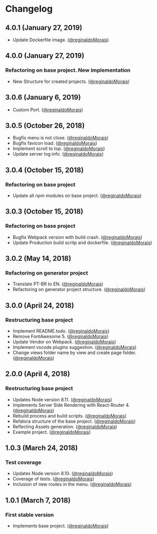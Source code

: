 # Changelog

## 4.0.1 (January 27, 2019)

- Update Dockerfile image. ([@reginaldoMorais](https://github.com/reginaldoMorais))

## 4.0.0 (January 27, 2019)

### Refactoring on base project. New implementation

- New Structure for created projects. ([@reginaldoMorais](https://github.com/reginaldoMorais))

## 3.0.6 (January 6, 2019)

- Custom Port. ([@reginaldoMorais](https://github.com/reginaldoMorais))

## 3.0.5 (October 26, 2018)

- Bugfix menu is not close. ([@reginaldoMorais](https://github.com/reginaldoMorais))
- Bugfix favicon load. ([@reginaldoMorais](https://github.com/reginaldoMorais))
- Implement scroll to top. ([@reginaldoMorais](https://github.com/reginaldoMorais))
- Update server log info. ([@reginaldoMorais](https://github.com/reginaldoMorais))

## 3.0.4 (October 15, 2018)

### Refactoring on base project

- Update all npm modules on base project. ([@reginaldoMorais](https://github.com/reginaldoMorais))

## 3.0.3 (October 15, 2018)

### Refactoring on base project

- Bugfix Webpack version with build crash. ([@reginaldoMorais](https://github.com/reginaldoMorais))
- Update Production build scritp and dockerfile. ([@reginaldoMorais](https://github.com/reginaldoMorais))

## 3.0.2 (May 14, 2018)

### Refactoring on generator project

- Translate PT-BR to EN. ([@reginaldoMorais](https://github.com/reginaldoMorais))
- Refactoring on generator project structure. ([@reginaldoMorais](https://github.com/reginaldoMorais))

## 3.0.0 (April 24, 2018)

### Restructuring base project

- Implement README.todo. ([@reginaldoMorais](https://github.com/reginaldoMorais))
- Remove FontAwesome 5. ([@reginaldoMorais](https://github.com/reginaldoMorais))
- Update Vendor on Webpack. ([@reginaldoMorais](https://github.com/reginaldoMorais))
- Implement vscode plugins suggestion. ([@reginaldoMorais](https://github.com/reginaldoMorais))
- Change views folder name by view and create page folder. ([@reginaldoMorais](https://github.com/reginaldoMorais))

## 2.0.0 (April 4, 2018)

### Restructuring base project

- Updates Node version 8.11. ([@reginaldoMorais](https://github.com/reginaldoMorais))
- Implements Server Side Rendering with React-Router 4. ([@reginaldoMorais](https://github.com/reginalofMorais))
- Rebuild process and build scripts. ([@reginaldoMorais](https://github.com/reginaldoMorais))
- Refatora structure of the base project. ([@reginaldoMorais](https://github.com/reginaldoMorais))
- Reflecting Assets generation. ([@reginaldoMorais](https://github.com/reginaldoMorais))
- Example project. ([@reginaldoMorais](https://github.com/reginaldoMorais))

## 1.0.3 (March 24, 2018)

### Test coverage

- Updates Node version 8.10. ([@reginaldoMorais](https://github.com/reginaldoMorais))
- Coverage of tests. ([@reginaldoMorais](https://github.com/reginaldoMorais))
- Inclusion of new routes in the menu. ([@reginaldoMorais](https://github.com/reginaldoMorais))

## 1.0.1 (March 7, 2018)

### First stable version

- Implements base project. ([@reginaldoMorais](https://github.com/reginaldoMorais))
